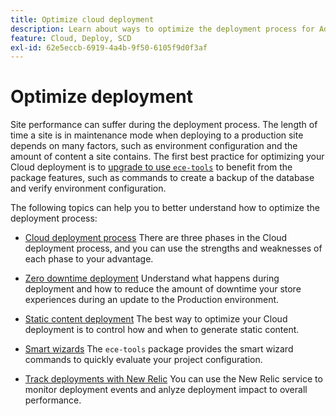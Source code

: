 ```yaml
---
title: Optimize cloud deployment
description: Learn about ways to optimize the deployment process for Adobe Commerce on cloud infrastructure projects, including reducing downtime, static content deployment, scenario-based deployment, and smart wizards.
feature: Cloud, Deploy, SCD
exl-id: 62e5eccb-6919-4a4b-9f50-6105f9d0f3af
---
```

# Optimize deployment

Site performance can suffer during the deployment process. The length of time a site is in maintenance mode when deploying to a production site depends on many factors, such as environment configuration and the amount of content a site contains. The first best practice for optimizing your Cloud deployment is to [upgrade to use `ece-tools`](../dev-tools/install-package.md) to benefit from the package features, such as commands to create a backup of the database and verify environment configuration.

The following topics can help you to better understand how to optimize the deployment process:

-  [Cloud deployment process](process.md)
    There are three phases in the Cloud deployment process, and you can use the strengths and weaknesses of each phase to your advantage.

-  [Zero downtime deployment](reduce-downtime.md)
    Understand what happens during deployment and how to reduce the amount of downtime your store experiences during an update to the Production environment.

-  [Static content deployment](static-content.md)
    The best way to optimize your Cloud deployment is to control how and when to generate static content.

-  [Smart wizards](smart-wizards.md)
    The `ece-tools` package provides the smart wizard commands to quickly evaluate your project configuration.

-  [Track deployments with New Relic](../monitor/track-deployments.md)
   You can use the New Relic service to monitor deployment events and anlyze deployment impact to overall performance.
